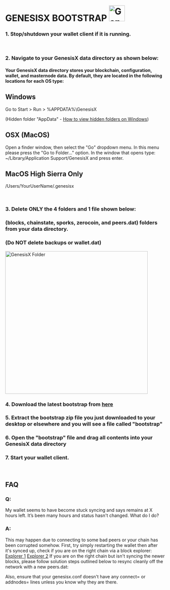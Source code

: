 # GENESISX BOOTSTRAP <img src="https://genesisx.network/img/logo-small.png" alt="GenesisX Logo" width="50" height="auto">

### 1. Stop/shutdown your wallet client if it is running.
<br/>

### 2. Navigate to your GenesisX data directory as shown below:

#### Your GenesisX data directory stores your blockchain, configuration, wallet, and masternode data.  By default, they are located in the following locations for each OS type:

## Windows
Go to Start > Run > %APPDATA%\GenesisX

(Hidden folder "AppData" - [How to view hidden folders on Windows](https://www.howtogeek.com/howto/windows-vista/show-hidden-files-and-folders-in-windows-vista/))


## OSX (MacOS)
Open a finder window, then select the "Go" dropdown menu. In this menu please press the "Go to Folder..." option. In the window that opens type: ~/Library/Application Support/GenesisX and press enter.

## MacOS High Sierra Only
/Users/YourUserName/.genesisx

<br/>

### 3. Delete ONLY the 4 folders and 1 file shown below:
### (blocks, chainstate, sporks, zerocoin, and peers.dat) folders from your data directory.
### (**Do NOT delete backups or wallet.dat**)

<img src="http://downloads.genesisx.network/folder.png" alt="GenesisX Folder" width="450" height="auto">

### 4. Download the latest bootstrap from [here](http://downloads.genesisx.network/bootstrap.zip)
### 5. Extract the bootstrap zip file you just downloaded to your desktop or elsewhere and you will see a file called "bootstrap"
### 6. Open the "bootstrap" file and drag all contents into your GenesisX data directory
### 7. Start your wallet client.

<br/>

## FAQ

### Q:
My wallet seems to have become stuck syncing and says remains at X hours left. It’s been many hours and status hasn't changed. What do I do?

### A:
This may happen due to connecting to some bad peers or your chain has been corrupted somehow.
First, try simply restarting the wallet then after it's synced up, check if you are on the right chain via a block explorer: <br/>
[Explorer 1](http://xgs.ccore.online/)
[Explorer 2](http://45.77.214.49/)
If you are on the right chain but isn't syncing the newer blocks, please follow solution steps outlined
below to resync cleanly off the network with a new peers.dat:

Also, ensure that your genesisx.conf doesn't have any connect= or addnodes= lines unless you know why they are there. 
